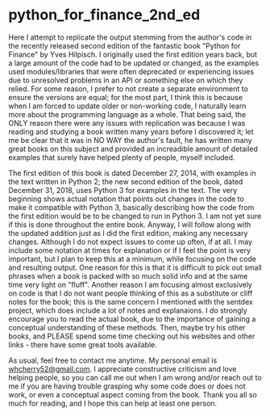 # python_for_finance_2nd_ed

  Here I attempt to replicate the output stemming from the author's code in the recently released second edition of the fantastic book "Python for Finance" by  Yves Hilpisch.  I originally used the first edition years back, but a large amount of the code had to be updated or changed, as the examples used modules/libraries that were often deprecated or experiencing issues due to unresolved problems in an API or something else on which they relied.  For some reason, I prefer to not create a separate environment to ensure the versions are equal; for the most part, I think this is because when I am forced to update older or non-working code, I naturally learn more about the programming language as a whole.  That being said, the ONLY reason there were any issues with replication was because I was reading and studying a book written many years before I discovered it; let me be clear that it was in NO WAY the author's fault, he has written many great books on this subject and provided an increadible amount of detailed examples that surely have helped plenty of people, myself included.  
 
 The first edition of this book is dated December 27, 2014, with examples in the text written in Python 2; the new second edition of the book, dated December 31, 2018, uses Python 3 for examples in the text.  The very beginning shows actual notation that points out changes in the code to make it compatible with Python 3, basically describing how the code from the first edition would be to be changed to run in Python 3.  I am not yet sure if this is done throughout the entire book.  Anyway, I will follow along with the updated addition just as I did the first edition, making any necessary changes.  Although I do not expect issues to come up often, if at all.  I may include some notation at times for explanation or if I feel the point is very important, but I plan to keep this at a minimum, while focusing on the code and resulting output.  One reason for this is that it is difficult to pick out small phrases when a book is packed with so much solid info and at the same time very light on "fluff".  Another reason I am focusing almost exclusively on code is that I do not want people thinking of this as a substitute or cliff notes for the book; this is the same concern I mentioned with the sentdex project, which does include a lot of notes and explanaions.  I do strongly encourage you to read the actual book, due to the importance of gaining a conceptual understanding of these methods. Then, maybe try his other books, and PLEASE spend some time checking out his websites and other links - there have some great tools available.
 
 As usual, feel free to contact me anytime.  My personal email is whcherry52@gmail.com.  I appreciate constructive criticism and love helping people, so you can call me out when I am wrong and/or reach out to me if you are having trouble grasping why some code does or does not work, or even a conceptual aspect coming from the book.  Thank you all so much for reading, and I hope this can help at least one person.
 
